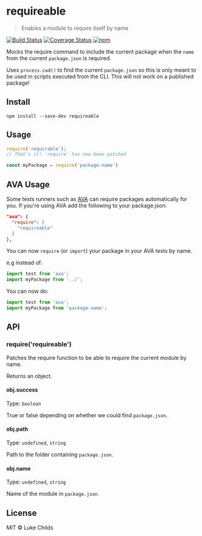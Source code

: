 # requireable

> Enables a module to require itself by name

[![Build Status](https://travis-ci.org/lukechilds/requireable.svg?branch=master)](https://travis-ci.org/lukechilds/requireable)
[![Coverage Status](https://coveralls.io/repos/github/lukechilds/requireable/badge.svg?branch=master)](https://coveralls.io/github/lukechilds/requireable?branch=master)
[![npm](https://img.shields.io/npm/v/requireable.svg)](https://www.npmjs.com/package/requireable)

Mocks the require command to include the current package when the `name` from the current `package.json` is required.

Uses `process.cwd()` to find the current `package.json` so this is only meant to be used in scripts executed from the CLI. This will not work on a published package!

## Install

```shell
npm install --save-dev requireable
```

## Usage

```js
require('requirable');
// That's it! `require` has now been patched

const myPackage = require('package-name')
```

## AVA Usage

Some tests runners such as [AVA](https://github.com/avajs/ava) can require packages automatically for you. If you're using AVA add the following to your package.json:

```json
"ava": {
  "require": [
    "requireable"
  ]
},
 ```

 You can now `require` (or `import`) your package in your AVA tests by name.

 e.g instead of:

 ```js
 import test from 'ava';
 import myPackage from '../';
 ```

 You can now do:

 ```js
 import test from 'ava';
 import myPackage from 'package-name';
 ```

## API

### require('requireable')

Patches the require function to be able to require the current module by name.

Returns an object.

#### obj.success

Type: `boolean`

True or false depending on whether we could find `package.json`.

#### obj.path

Type: `undefined`, `string`

Path to the folder containing `package.json`.

#### obj.name

Type: `undefined`, `string`

Name of the module in `package.json`.

## License

MIT © Luke Childs
